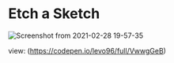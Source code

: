 # Etch a Sketch

![Screenshot from 2021-02-28 19-57-35](https://user-images.githubusercontent.com/52494718/109430028-5d11c880-79ff-11eb-8732-062d81a122be.png)


view: (https://codepen.io/levo96/full/VwwgGeB)



















